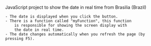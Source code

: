 JavaScript project to show the date in real time from Brasilia (Brazil)

    - The date is displayed when you click the button.
    - There is a function called "myFunction", this function
        is responsible for showing the screen display with
        the date in real time.
    - The date changes automatically when you refresh the page (by pressing F5).
